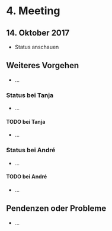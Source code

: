 # 4. Meeting

## 14. Oktober 2017

- Status anschauen

## Weiteres Vorgehen

- ...

### Status bei Tanja

- ...

#### TODO bei Tanja

- ...

### Status bei André

- ...

#### TODO bei André

- ...

## Pendenzen oder Probleme

- ...
